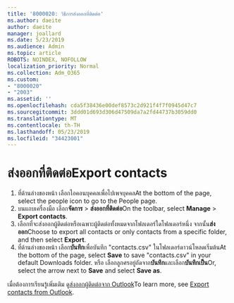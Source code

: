 ```yaml
---
title: '8000020: วิธีการส่งออกที่ติดต่อ'
ms.author: daeite
author: daeite
manager: joallard
ms.date: 5/23/2019
ms.audience: Admin
ms.topic: article
ROBOTS: NOINDEX, NOFOLLOW
localization_priority: Normal
ms.collection: Adm_O365
ms.custom:
- "8000020"
- "2003"
ms.assetid: ''
ms.openlocfilehash: cda5f38436e00def8573c2d921f4f7f0945d47c7
ms.sourcegitcommit: 3ddd01d693d306d47509da7a2fd44737b3059dd0
ms.translationtype: MT
ms.contentlocale: th-TH
ms.lasthandoff: 05/23/2019
ms.locfileid: "34423001"
---
```

# <a name="export-contacts"></a><span data-ttu-id="86468-102">ส่งออกที่ติดต่อ</span><span class="sxs-lookup"><span data-stu-id="86468-102">Export contacts</span></span>

1. <span data-ttu-id="86468-103">ที่ด้านล่างของหน้า เลือกไอคอนบุคคลเพื่อไปเพจบุคคล</span><span class="sxs-lookup"><span data-stu-id="86468-103">At the bottom of the page, select the people icon to go to the People page.</span></span>
2. <span data-ttu-id="86468-104">บนแถบเครื่องมือ เลือก**จัดการ** > **ส่งออกที่ติดต่อ**</span><span class="sxs-lookup"><span data-stu-id="86468-104">On the toolbar, select **Manage** > **Export contacts**.</span></span> 
3. <span data-ttu-id="86468-105">เลือกที่จะส่งออกผู้ติดต่อหรือเฉพาะผู้ติดต่อทั้งหมดจากโฟลเดอร์ใดโฟลเดอร์หนึ่ง จากนั้น**ส่งออก**</span><span class="sxs-lookup"><span data-stu-id="86468-105">Choose to export all contacts or only contacts from a specific folder, and then select **Export**.</span></span>
4. <span data-ttu-id="86468-106">ที่ด้านล่างของหน้า เลือก**บันทึก**เพื่อบันทึก "contacts.csv" ในโฟลเดอร์ดาวน์โหลดเริ่มต้น</span><span class="sxs-lookup"><span data-stu-id="86468-106">At the bottom of the page, select **Save** to save "contacts.csv" in your default Downloads folder.</span></span> <span data-ttu-id="86468-107">หรือ เลือกลูกศรอยู่ถัดจาก**บันทึก**และเลือก**บันทึกเป็น**</span><span class="sxs-lookup"><span data-stu-id="86468-107">Or, select the arrow next to **Save** and select **Save as**.</span></span>

<span data-ttu-id="86468-108">เมื่อต้องการเรียนรู้เพิ่มเติม ดู[ส่งออกผู้ติดต่อจาก Outlook](https://support.office.com/article/10f09abd-643c-4495-bb80-543714eca73f#ID0EAACAAA=Outlook_on_the_web)</span><span class="sxs-lookup"><span data-stu-id="86468-108">To learn more, see [Export contacts from Outlook](https://support.office.com/article/10f09abd-643c-4495-bb80-543714eca73f#ID0EAACAAA=Outlook_on_the_web).</span></span>

